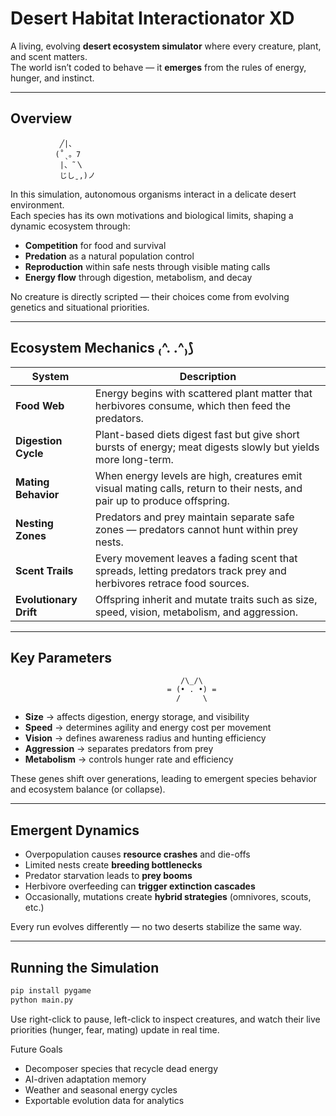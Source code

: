 #  Desert Habitat Interactionator XD

A living, evolving **desert ecosystem simulator** where every creature, plant, and scent matters.  
The world isn’t coded to behave — it **emerges** from the rules of energy, hunger, and instinct.

---

##  Overview     
               ╱|、
              (˚ˎ。7  
               |、˜〵          
               じしˍ,)ノ
In this simulation, autonomous organisms interact in a delicate desert environment.  
Each species has its own motivations and biological limits, shaping a dynamic ecosystem through:
- **Competition** for food and survival  
- **Predation** as a natural population control  
- **Reproduction** within safe nests through visible mating calls  
- **Energy flow** through digestion, metabolism, and decay  

No creature is directly scripted — their choices come from evolving genetics and situational priorities.

---
##                      
## Ecosystem Mechanics  ₍^. .^₎⟆
| System | Description |
|--------|--------------|
| **Food Web** | Energy begins with scattered plant matter that herbivores consume, which then feed the predators. |
| **Digestion Cycle** | Plant-based diets digest fast but give short bursts of energy; meat digests slowly but yields more long-term. |
| **Mating Behavior** | When energy levels are high, creatures emit visual mating calls, return to their nests, and pair up to produce offspring. |
| **Nesting Zones** | Predators and prey maintain separate safe zones — predators cannot hunt within prey nests. |
| **Scent Trails** | Every movement leaves a fading scent that spreads, letting predators track prey and herbivores retrace food sources. |
| **Evolutionary Drift** | Offspring inherit and mutate traits such as size, speed, vision, metabolism, and aggression. |

---

##  Key Parameters                        
                                          /\_/\
                                       = (• . •) =
                                         /     \     
- **Size** → affects digestion, energy storage, and visibility  
- **Speed** → determines agility and energy cost per movement  
- **Vision** → defines awareness radius and hunting efficiency  
- **Aggression** → separates predators from prey  
- **Metabolism** → controls hunger rate and efficiency  

These genes shift over generations, leading to emergent species behavior and ecosystem balance (or collapse).

---

##  Emergent Dynamics
- Overpopulation causes **resource crashes** and die-offs  
- Limited nests create **breeding bottlenecks**  
- Predator starvation leads to **prey booms**  
- Herbivore overfeeding can **trigger extinction cascades**  
- Occasionally, mutations create **hybrid strategies** (omnivores, scouts, etc.)

Every run evolves differently — no two deserts stabilize the same way.

---

##  Running the Simulation
```bash
pip install pygame
python main.py
```


Use right-click to pause, left-click to inspect creatures, and watch their live priorities (hunger, fear, mating) update in real time.

Future Goals
- Decomposer species that recycle dead energy
- AI-driven adaptation memory
- Weather and seasonal energy cycles
- Exportable evolution data for analytics